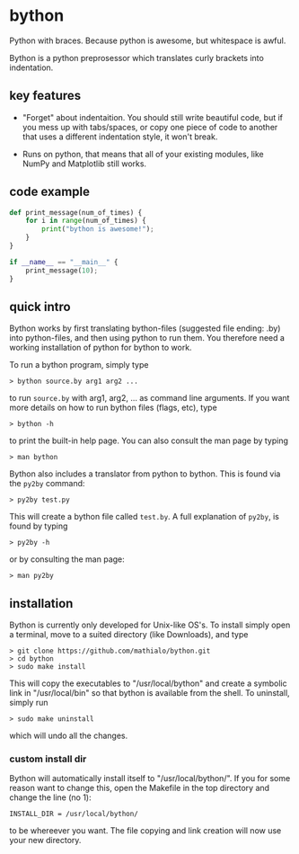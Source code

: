 # bython
Python with braces. Because python is awesome, but whitespace is awful.

Bython is a python preprosessor which translates curly brackets into indentation.



## key features
 * "Forget" about indentaition. You should still write beautiful code, but if you mess up with tabs/spaces, or copy one piece of code to another that uses a different indentation style, it won't break.

 * Runs on python, that means that all of your existing modules, like NumPy and Matplotlib still works.


## code example
```python
def print_message(num_of_times) {
    for i in range(num_of_times) {
        print("bython is awesome!");
    }
}

if __name__ == "__main__" {
    print_message(10);
}
```



## quick intro
Bython works by first translating bython-files (suggested file ending: .by) into python-files, and then using python to run them. You therefore need a working installation of python for bython to work.


To run a bython program, simply type

	> bython source.by arg1 arg2 ...

to run `source.by` with arg1, arg2, ... as command line arguments. If you want more details on how to run bython files (flags, etc), type

	> bython -h

to print the built-in help page. You can also consult the man page by typing

	> man bython

Bython also includes a translator from python to bython. This is found via the `py2by` command:

	> py2by test.py

This will create a bython file called `test.by`. A full explanation of `py2by`, is found by typing

	> py2by -h

or by consulting the man page:

	> man py2by


## installation
Bython is currently only developed for Unix-like OS's. To install simply open a terminal, move to a suited directory (like Downloads), and type
	
	> git clone https://github.com/mathialo/bython.git
	> cd bython
	> sudo make install

This will copy the executables to "/usr/local/bython" and create a symbolic link in "/usr/local/bin" so that bython is available from the shell. To uninstall, simply run 

	> sudo make uninstall

which will undo all the changes.


### custom install dir
Bython will automatically install itself to "/usr/local/bython/". If you for some reason want to change this, open the Makefile in the top directory and change the line (no 1):
``` 
INSTALL_DIR = /usr/local/bython/
```
to be whereever you want. The file copying and link creation will now use your new directory.


